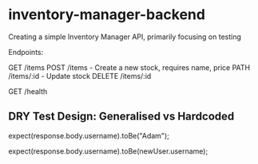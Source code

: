 # inventory-manager-backend
Creating a simple Inventory Manager API, primarily focusing on testing

Endpoints:

GET /items
POST /items - Create a new stock, requires name, price
PATH /items/:id - Update stock
DELETE /items/:id 

GET /health

## DRY Test Design: Generalised vs Hardcoded

expect(response.body.username).toBe("Adam");

expect(response.body.username).toBe(newUser.username);
